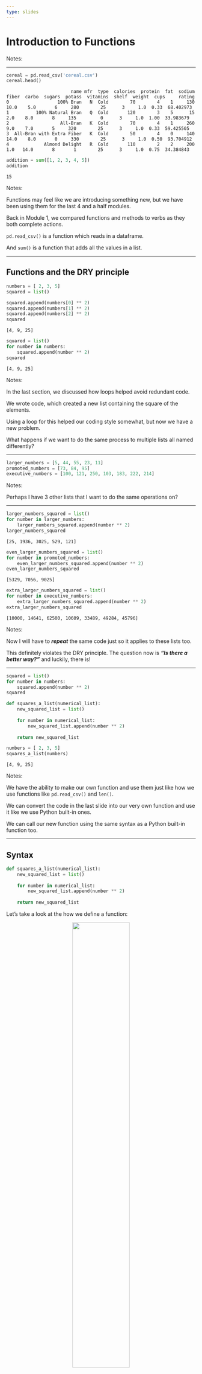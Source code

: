 ```yaml
---
type: slides
---
```


# Introduction to Functions

Notes: <br>

---

``` python
cereal = pd.read_csv('cereal.csv')
cereal.head()
```

```out
                        name mfr  type  calories  protein  fat  sodium  fiber  carbo  sugars  potass  vitamins  shelf  weight  cups     rating
0                  100% Bran   N  Cold        70        4    1     130   10.0    5.0       6     280        25      3     1.0  0.33  68.402973
1          100% Natural Bran   Q  Cold       120        3    5      15    2.0    8.0       8     135         0      3     1.0  1.00  33.983679
2                   All-Bran   K  Cold        70        4    1     260    9.0    7.0       5     320        25      3     1.0  0.33  59.425505
3  All-Bran with Extra Fiber   K  Cold        50        4    0     140   14.0    8.0       0     330        25      3     1.0  0.50  93.704912
4             Almond Delight   R  Cold       110        2    2     200    1.0   14.0       8       1        25      3     1.0  0.75  34.384843
```

``` python
addition = sum([1, 2, 3, 4, 5])
addition
```

```out
15
```

Notes:

Functions may feel like we are introducing something new, but we have
been using them for the last 4 and a half modules.

Back in Module 1, we compared functions and methods to verbs as they
both complete actions.

`pd.read_csv()` is a function which reads in a dataframe.

And `sum()` is a function that adds all the values in a list.

---

## Functions and the DRY principle

``` python
numbers = [ 2, 3, 5]
squared = list()

squared.append(numbers[0] ** 2)
squared.append(numbers[1] ** 2)
squared.append(numbers[2] ** 2)
squared
```

```out
[4, 9, 25]
```

``` python
squared = list()
for number in numbers: 
    squared.append(number ** 2)
squared
```

```out
[4, 9, 25]
```

Notes:

In the last section, we discussed how loops helped avoid redundant code.

We wrote code, which created a new list containing the square of the
elements.

Using a loop for this helped our coding style somewhat, but now we have
a new problem.

What happens if we want to do the same process to multiple lists all
named differently?

---

``` python
larger_numbers = [5, 44, 55, 23, 11]
promoted_numbers = [73, 84, 95]
executive_numbers = [100, 121, 250, 103, 183, 222, 214]
```

Notes:

Perhaps I have 3 other lists that I want to do the same operations on?

---

``` python
larger_numbers_squared = list()
for number in larger_numbers: 
    larger_numbers_squared.append(number ** 2)
larger_numbers_squared
```

```out
[25, 1936, 3025, 529, 121]
```

``` python
even_larger_numbers_squared = list()
for number in promoted_numbers: 
    even_larger_numbers_squared.append(number ** 2)
even_larger_numbers_squared
```

```out
[5329, 7056, 9025]
```

``` python
extra_larger_numbers_squared = list()
for number in executive_numbers: 
    extra_larger_numbers_squared.append(number ** 2)
extra_larger_numbers_squared
```

```out
[10000, 14641, 62500, 10609, 33489, 49284, 45796]
```

Notes:

Now I will have to ***repeat*** the same code just so it applies to
these lists too.

This definitely violates the DRY principle. The question now is ***“Is
there a better way?”*** and luckily, there is\!

---

``` python
squared = list()
for number in numbers: 
    squared.append(number ** 2)
squared
```

``` python
def squares_a_list(numerical_list):
    new_squared_list = list()
    
    for number in numerical_list:
        new_squared_list.append(number ** 2)
    
    return new_squared_list
```

``` python
numbers = [ 2, 3, 5]
squares_a_list(numbers)
```

```out
[4, 9, 25]
```

Notes:

We have the ability to make our own function and use them just like how
we use functions like `pd.read_csv()` and `len()`.

We can convert the code in the last slide into our very own function and
use it like we use Python built-in ones.

We can call our new function using the same syntax as a Python built-in
function too.

---

## Syntax

``` python
def squares_a_list(numerical_list):
    new_squared_list = list()
    
    for number in numerical_list:
        new_squared_list.append(number ** 2)
    
    return new_squared_list
```

Let’s take a look at the how we define a function:

<center>

<img src='/module5/function-def.png' width="55%">

</center>

Notes:

Let’s take a look at how we define a function:

  - `def` is a python keyword that tells Python that anything indented
    after this belongs to a function.

  - Next, we give it a **Function name**. Like any object, we need to
    name it.
    
      - In this case, we have named our function `squares_a_list`.  
      - We cannot name it any existing function names.

  - Following our function name, we specify any **Parameters/Arguments**
    that the function requires.
    
      - Python calls these “**parameters**”; however, we have been
        calling these “**arguments**”.  
      - This is what the function needs as an input in order for us to
        perform some actions on an existing object.  
      - We can have multiple parameters or no parameters at all.
      - In our function, we have a single parameter named
        `numerical_list`.

  - Lastly, we end the line with a **Colon**
    
      - Just like loops and conditionals, a function required its first
        defining line to end with a colon.

---

<center>

<img src='/module5/function-rest.png' width="60%">

</center>

``` python
def not_a_great_function(numerical_list):
    new_squared_list = list()
    for number in numerical_list:
        new_squared_list.append(number ** 2)
    new_squared_list
```

``` python
not_a_great_function([1, 2, 3])
```

Notes:

In the body of a function, all the code is indented 4 spaces and further
indented for loops and conditions.

The `return` statement is crucial to a function for returning the
desired output.

In our previous function, a new list was returned.

If the function does not return anything, then you won’t get a value to
assign to an object.

It does all the work, but never sends the result back to the code that
called it.

(See no value is returned when we call it\!)

---

``` python
def squares_a_list(numerical_list):
    new_squared_list = list()
    
    for number in numerical_list:
        new_squared_list.append(number ** 2)
    
    return new_squared_list
```

Notes:

We can now call this function and specify each of our lists of interest
as the input argument:

  - `numbers.`
  - `larger_numbers`
  - `promoted_numbers`
  - `executive_numbers`

---

``` python
numbers = [ 1, 2, 3, 4]
squares_a_list(numbers)
```

```out
[1, 4, 9, 16]
```

``` python
larger_numbers = [5, 44, 55, 23, 11]
squares_a_list(larger_numbers)
```

```out
[25, 1936, 3025, 529, 121]
```

``` python
promoted_numbers = [73, 84, 95]
squares_a_list(promoted_numbers)
```

```out
[5329, 7056, 9025]
```

``` python
executive_numbers = [100, 121, 250, 103, 183, 222, 214]
squares_a_list(executive_numbers)
```

```out
[10000, 14641, 62500, 10609, 33489, 49284, 45796]
```

Notes:

This function is now recycled on all of our lists and meets the DRY
principle.

---

``` python
numbers = [ 1, 2, 3, 4]
larger_numbers = [5, 44, 55, 23, 11]
promoted_numbers = [73, 84, 95]
executive_numbers = [100, 121, 250, 103, 183, 222, 214]
```

``` python
for list_of_numbers in [numbers, larger_numbers, promoted_numbers, executive_numbers]:
    print(squares_a_list(list_of_numbers))
```

```out
[1, 4, 9, 16]
[25, 1936, 3025, 529, 121]
[5329, 7056, 9025]
[10000, 14641, 62500, 10609, 33489, 49284, 45796]
```

Notes:

We could get even more fancy and put all the lists into one large list
(so now you have a list of lists).

Then you could loop over the list and call the function each time.

This example leads us to our next point.

Just because we ***could*** do this doesn’t necessarily mean we
***should***.

---

## Designing Good Functions

There is some ambiguity for how and when to design a function.

  - Should `squares_a_list()` be a function if I’m only ever using it
    once?
  - Should the loop be inside the function, or outside?

<!-- end list -->

``` python
def squares_a_list(numerical_list):
    new_squared_list = list()
    
    for number in numerical_list:
        new_squared_list.append(number ** 2)
    
    return new_squared_list
```

Notes:

There is some ambiguity for how and when to design a function.  
For instance:

  - Should `squares_a_list()` be a function if I’m only ever using it
    once? What about Twice?
  - Should the loop be inside the function, or outside?

This comes down to personal opinion.

Some may say that the function `squares_a_list()` does a bit too much to
keep things understandable.

Designing effective functions will be discussed in Module 6.

---

# Let’s apply what we learned\!

Notes: <br>
